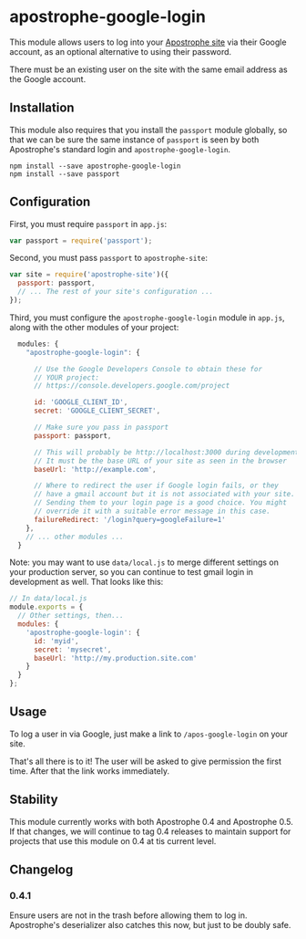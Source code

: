 # apostrophe-google-login

This module allows users to log into your [Apostrophe site](http://apostrophenow.org) via their Google account, as an optional alternative to using their password.

There must be an existing user on the site with the same email address as the Google account.

## Installation

This module also requires that you install the `passport` module globally, so that we can be sure the same instance of `passport` is seen by both Apostrophe's standard login and `apostrophe-google-login`.

```
npm install --save apostrophe-google-login
npm install --save passport
```

## Configuration

First, you must require `passport` in `app.js`:

```javascript
var passport = require('passport');
```

Second, you must pass `passport` to `apostrophe-site`:

```javascript
var site = require('apostrophe-site')({
  passport: passport,
  // ... The rest of your site's configuration ...
});
```

Third, you must configure the `apostrophe-google-login` module in `app.js`, along with the other modules of your project:

```javascript
  modules: {
    "apostrophe-google-login": {

      // Use the Google Developers Console to obtain these for
      // YOUR project:
      // https://console.developers.google.com/project

      id: 'GOOGLE_CLIENT_ID',
      secret: 'GOOGLE_CLIENT_SECRET',

      // Make sure you pass in passport
      passport: passport,

      // This will probably be http://localhost:3000 during development.
      // It must be the base URL of your site as seen in the browser
      baseUrl: 'http://example.com',

      // Where to redirect the user if Google login fails, or they
      // have a gmail account but it is not associated with your site.
      // Sending them to your login page is a good choice. You might
      // override it with a suitable error message in this case.
      failureRedirect: '/login?query=googleFailure=1'
    },
    // ... other modules ...
  }
```

Note: you may want to use `data/local.js` to merge different settings on your production server, so you can continue to test gmail login in development as well. That looks like this:

```javascript
// In data/local.js
module.exports = {
  // Other settings, then...
  modules: {
    'apostrophe-google-login': {
      id: 'myid',
      secret: 'mysecret',
      baseUrl: 'http://my.production.site.com'
    }
  }
};
```

## Usage

To log a user in via Google, just make a link to `/apos-google-login` on your site.

That's all there is to it! The user will be asked to give permission the first time. After that the link works immediately.

## Stability

This module currently works with both Apostrophe 0.4 and Apostrophe 0.5. If that changes, we will continue to tag 0.4 releases to maintain support for projects that use this module on 0.4 at tis current level.

## Changelog

### 0.4.1

Ensure users are not in the trash before allowing them to log in.
Apostrophe's deserializer also catches this now, but just to be
doubly safe.

